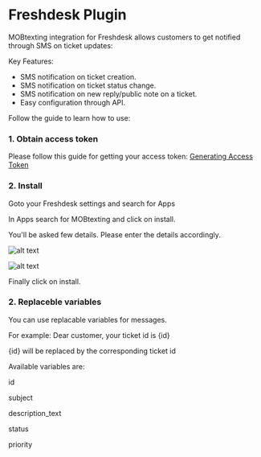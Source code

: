 # Freshdesk Plugin

MOBtexting integration for Freshdesk allows customers to get notified through SMS on ticket updates:

Key Features:

- SMS notification on ticket creation.
- SMS notification on ticket status change.
- SMS notification on new reply/public note on a ticket.
- Easy configuration through API.

Follow the guide to learn how to use:

### 1. Obtain access token

Please follow this guide for getting your access token:
[Generating Access Token](/docs/{version}/access_token)

### 2. Install

Goto your Freshdesk settings and search for Apps

In Apps search for MOBtexting and click on install.

You'll be asked few details.
Please enter the details accordingly.

![alt text](https://mobtexting-assets.s3-ap-southeast-1.amazonaws.com/images/plugins/Screenshot+from+2020-02-07+15-11-41.png)

![alt text](https://mobtexting-assets.s3-ap-southeast-1.amazonaws.com/images/plugins/Screenshot+from+2020-02-07+15-13-18.png)

Finally click on install.

### 2. Replaceble variables

You can use replacable variables for messages.

For example: Dear customer, your ticket id is {id}

{id} will be replaced by the corresponding ticket id

Available variables are:

id

subject

description_text

status

priority
